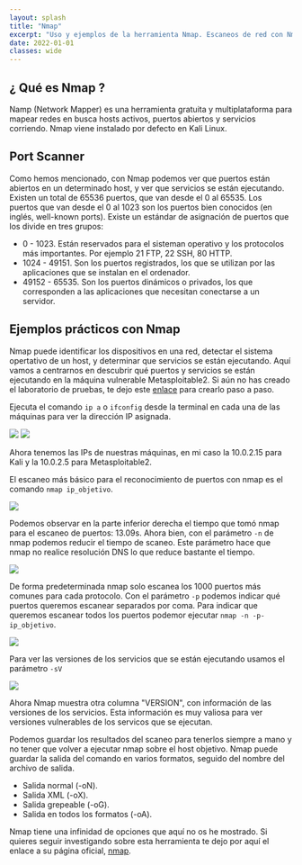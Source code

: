 ```yaml
---
layout: splash
title: "Nmap"
excerpt: "Uso y ejemplos de la herramienta Nmap. Escaneos de red con Nmap" 
date: 2022-01-01
classes: wide
---
```

## ¿ Qué es Nmap ?

Namp (Network Mapper) es una herramienta gratuita y multiplataforma para mapear redes en busca hosts activos, puertos abiertos y servicios corriendo.
Nmap viene instalado por defecto en Kali Linux.

## Port Scanner

Como hemos mencionado, con Nmap podemos ver que puertos están abiertos en un determinado host, y ver que servicios se están ejecutando.
Existen un total de 65536 puertos, que van desde el 0 al 65535. Los puertos que van desde el 0 al 1023 son los puertos bien conocidos (en inglés, well-known ports).
Existe un estándar de asignación de puertos que los divide en tres grupos:

- 0 - 1023. Están reservados para el sisteman operativo y los protocolos más importantes. Por ejemplo 21 FTP, 22 SSH, 80 HTTP.	
- 1024 - 49151. Son los puertos registrados, los que se utilizan por las aplicaciones que se instalan en el ordenador.
- 49152 - 65535. Son los puertos dinámicos o privados, los que corresponden a las aplicaciones que necesitan conectarse a un servidor.

## Ejemplos prácticos con Nmap

Nmap puede identificar los dispositivos en una red, detectar el sistema opertativo de un host, y determinar que servicios se están ejecutando. Aquí vamos a centrarnos en descubrir qué
puertos y servicios se están ejecutando en la máquina vulnerable Metasploitable2. Si aún no has creado el laboratorio de pruebas, te dejo este [enlace](../laboratorio) para crearlo paso a paso.

Ejecuta el comando `ip a` o `ifconfig` desde la terminal en cada una de las máquinas para ver la dirección IP asignada.

<img src="../assets/images/nmap/ip-kali.png">

<img src="../assets/images/nmap/ip-metasploitable.png">

Ahora tenemos las IPs de nuestras máquinas, en mi caso la 10.0.2.15 para Kali y la 10.0.2.5 para Metasploitable2.

El escaneo más básico para el reconocimiento de puertos con nmap es el comando `nmap ip_objetivo`.

<img src="../assets/images/nmap/nmap-basic.png">

Podemos observar en la parte inferior derecha el tiempo que tomó nmap para el escaneo de puertos: 13.09s. Ahora bien, con el parámetro `-n` de nmap podemos reducir el tiempo de scaneo. Este parámetro hace
que nmap no realice resolución DNS lo que reduce bastante el tiempo.

<img src="../assets/images/nmap/nmap-n.png">

De forma predeterminada nmap solo escanea los 1000 puertos más comunes para cada protocolo. Con el parámetro `-p` podemos indicar qué puertos queremos escanear separados por coma. Para indicar que queremos escanear todos los puertos
podemor ejecutar `nmap -n -p- ip_objetivo`.

<img src="../assets/images/nmap/nmap-allports.png">

Para ver las versiones de los servicios que se están ejecutando usamos el parámetro `-sV`

<img src="../assets/images/nmap/nmap-versiones.png">

Ahora Nmap muestra otra columna "VERSION", con información de las versiones de los servicios. Esta información es muy valiosa para ver versiones vulnerables de los servicos que se ejecutan.

Podemos guardar los resultados del scaneo para tenerlos siempre a mano y no tener que volver a ejecutar nmap sobre el host objetivo. Nmap puede guardar la salida del comando en varios formatos,
seguido del nombre del archivo de salida.

- Salida normal (-oN).
- Salida XML (-oX).
- Salida grepeable (-oG).
- Salida en todos los formatos (-oA).

Nmap tiene una infinidad de opciones que aquí no os he mostrado. Si quieres seguir investigando sobre esta herramienta te dejo por aquí el enlace a su página oficial, [nmap](https://nmap.org/).




